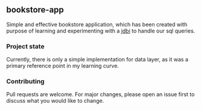 ## bookstore-app
Simple and effective bookstore application, which has been created with purpose of learning and experimenting
with a [jdbi](https://jdbi.org) to handle our sql queries.

### Project state
Currently, there is only a simple implementation for data layer, as it was a primary reference point in my learning curve.


### Contributing
Pull requests are welcome. For major changes, please open an issue first to discuss what you would like to change.
